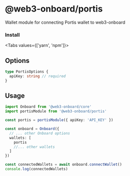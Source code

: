 <script>
    import { Tabs, TabPanel } from '$lib/components'
    import { InstallYarnPortis, InstallNpmPortis } from '$lib/components/code-snippets/packages'
</script>

# @web3-onboard/portis

Wallet module for connecting Portis wallet to web3-onboard

### Install

<Tabs values={['yarn', 'npm']}>
  <TabPanel value="yarn"><InstallYarnPortis /></TabPanel>
  <TabPanel value="npm"><InstallNpmPortis /></TabPanel>
</Tabs> 


## Options

```typescript
type PortisOptions {
  apiKey: string // required
}
```

## Usage

```typescript
import Onboard from '@web3-onboard/core'
import portisModule from '@web3-onboard/portis'

const portis = portisModule({ apiKey: 'API_KEY' })

const onboard = Onboard({
  // ... other Onboard options
  wallets: [
    portis
    //... other wallets
  ]
})

const connectedWallets = await onboard.connectWallet()
console.log(connectedWallets)
```